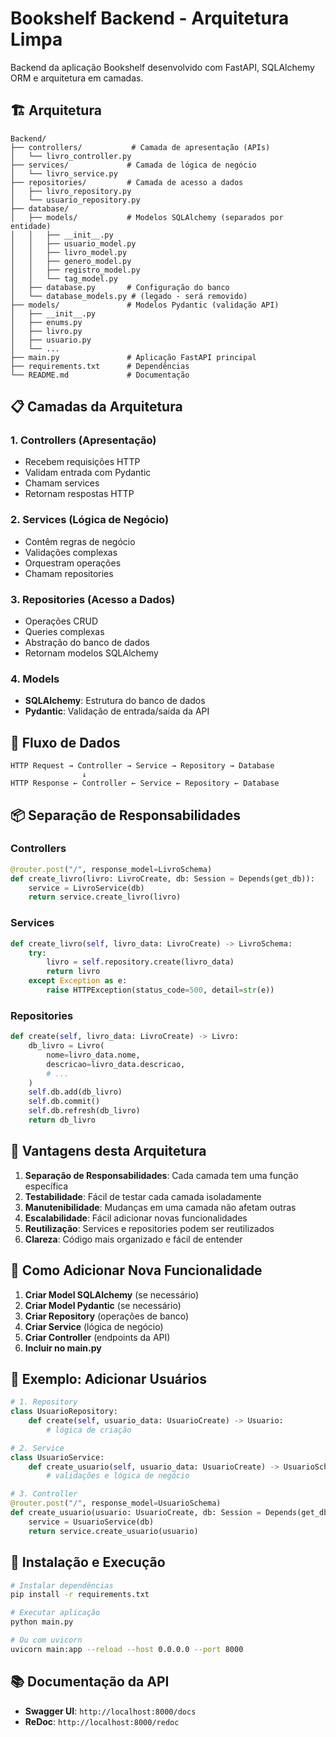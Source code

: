 # Bookshelf Backend - Arquitetura Limpa

Backend da aplicação Bookshelf desenvolvido com FastAPI, SQLAlchemy ORM e arquitetura em camadas.

## 🏗️ Arquitetura

```
Backend/
├── controllers/           # Camada de apresentação (APIs)
│   └── livro_controller.py
├── services/             # Camada de lógica de negócio
│   └── livro_service.py
├── repositories/         # Camada de acesso a dados
│   ├── livro_repository.py
│   └── usuario_repository.py
├── database/
│   ├── models/           # Modelos SQLAlchemy (separados por entidade)
│   │   ├── __init__.py
│   │   ├── usuario_model.py
│   │   ├── livro_model.py
│   │   ├── genero_model.py
│   │   ├── registro_model.py
│   │   └── tag_model.py
│   ├── database.py       # Configuração do banco
│   └── database_models.py # (legado - será removido)
├── models/               # Modelos Pydantic (validação API)
│   ├── __init__.py
│   ├── enums.py
│   ├── livro.py
│   ├── usuario.py
│   └── ...
├── main.py               # Aplicação FastAPI principal
├── requirements.txt      # Dependências
└── README.md             # Documentação
```

## 📋 Camadas da Arquitetura

### 1. **Controllers** (Apresentação)
- Recebem requisições HTTP
- Validam entrada com Pydantic
- Chamam services
- Retornam respostas HTTP

### 2. **Services** (Lógica de Negócio)
- Contêm regras de negócio
- Validações complexas
- Orquestram operações
- Chamam repositories

### 3. **Repositories** (Acesso a Dados)
- Operações CRUD
- Queries complexas
- Abstração do banco de dados
- Retornam modelos SQLAlchemy

### 4. **Models**
- **SQLAlchemy**: Estrutura do banco de dados
- **Pydantic**: Validação de entrada/saída da API

## 🔄 Fluxo de Dados

```
HTTP Request → Controller → Service → Repository → Database
                ↓
HTTP Response ← Controller ← Service ← Repository ← Database
```

## 📦 Separação de Responsabilidades

### Controllers
```python
@router.post("/", response_model=LivroSchema)
def create_livro(livro: LivroCreate, db: Session = Depends(get_db)):
    service = LivroService(db)
    return service.create_livro(livro)
```

### Services
```python
def create_livro(self, livro_data: LivroCreate) -> LivroSchema:
    try:
        livro = self.repository.create(livro_data)
        return livro
    except Exception as e:
        raise HTTPException(status_code=500, detail=str(e))
```

### Repositories
```python
def create(self, livro_data: LivroCreate) -> Livro:
    db_livro = Livro(
        nome=livro_data.nome,
        descricao=livro_data.descricao,
        # ...
    )
    self.db.add(db_livro)
    self.db.commit()
    self.db.refresh(db_livro)
    return db_livro
```

## 🎯 Vantagens desta Arquitetura

1. **Separação de Responsabilidades**: Cada camada tem uma função específica
2. **Testabilidade**: Fácil de testar cada camada isoladamente
3. **Manutenibilidade**: Mudanças em uma camada não afetam outras
4. **Escalabilidade**: Fácil adicionar novas funcionalidades
5. **Reutilização**: Services e repositories podem ser reutilizados
6. **Clareza**: Código mais organizado e fácil de entender

## 🚀 Como Adicionar Nova Funcionalidade

1. **Criar Model SQLAlchemy** (se necessário)
2. **Criar Model Pydantic** (se necessário)
3. **Criar Repository** (operações de banco)
4. **Criar Service** (lógica de negócio)
5. **Criar Controller** (endpoints da API)
6. **Incluir no main.py**

## 📝 Exemplo: Adicionar Usuários

```python
# 1. Repository
class UsuarioRepository:
    def create(self, usuario_data: UsuarioCreate) -> Usuario:
        # lógica de criação

# 2. Service  
class UsuarioService:
    def create_usuario(self, usuario_data: UsuarioCreate) -> UsuarioSchema:
        # validações e lógica de negócio

# 3. Controller
@router.post("/", response_model=UsuarioSchema)
def create_usuario(usuario: UsuarioCreate, db: Session = Depends(get_db)):
    service = UsuarioService(db)
    return service.create_usuario(usuario)
```

## 🔧 Instalação e Execução

```bash
# Instalar dependências
pip install -r requirements.txt

# Executar aplicação
python main.py

# Ou com uvicorn
uvicorn main:app --reload --host 0.0.0.0 --port 8000
```

## 📚 Documentação da API

- **Swagger UI**: `http://localhost:8000/docs`
- **ReDoc**: `http://localhost:8000/redoc`

